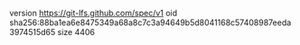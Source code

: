 version https://git-lfs.github.com/spec/v1
oid sha256:88ba1ea6e8475349a68a8c7c3a94649b5d8041168c57408987eeda3974515d65
size 4406

